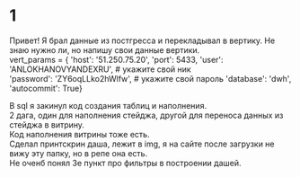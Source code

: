 # 1
Привет!
Я брал данные из постгресса и перекладывал в вертику.
Не знаю нужно ли, но напишу свои данные вертики.  
vert_params = {
    'host': '51.250.75.20',
    'port': 5433,
    'user': 'ANLOKHANOVYANDEXRU', # укажите свой ник      
    'password': 'ZY6oqLLko2hWlfw', # укажите свой пароль
    'database': 'dwh',
    'autocommit': True}

В sql я закинул код создания таблиц и наполнения.  
2 дага, один для наполнения стейджа, другой для переноса данных из стейджа в витрину.  
Код наполнения витрины тоже есть.  
Сделал принтскрин даша,  лежит в img, я на сайте после загрузки не вижу эту папку, но в репе она есть.  
Не оченб понял 3е пункт про фильтры в построении дашей.  